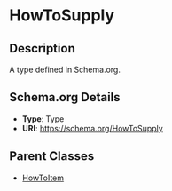 # HowToSupply

## Description
A type defined in Schema.org.

## Schema.org Details
- **Type**: Type
- **URI**: https://schema.org/HowToSupply

## Parent Classes
- [HowToItem](../HowToItem.md)


